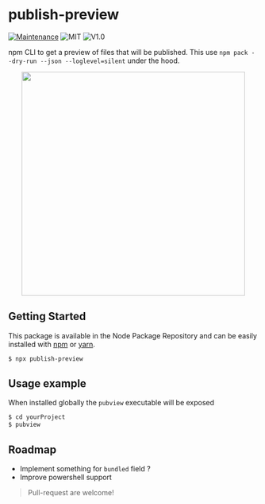 # publish-preview
[![Maintenance](https://img.shields.io/badge/Maintained%3F-yes-green.svg)](https://github.com/SlimIO/is/commit-activity)
![MIT](https://img.shields.io/github/license/mashape/apistatus.svg)
![V1.0](https://img.shields.io/badge/version-1.1.0-blue.svg)

npm CLI to get a preview of files that will be published. This use `npm pack --dry-run --json --loglevel=silent` under the hood.

<p align="center">
    <img src="https://cdn.discordapp.com/attachments/359783689040953354/525257645330792448/unknown.png" height="450">
</p>

## Getting Started

This package is available in the Node Package Repository and can be easily installed with [npm](https://docs.npmjs.com/getting-started/what-is-npm) or [yarn](https://yarnpkg.com).

```bash
$ npx publish-preview
```

## Usage example

When installed globally the `pubview` executable will be exposed

```bash
$ cd yourProject
$ pubview
```

## Roadmap
- Implement something for `bundled` field ?
- Improve powershell support

> Pull-request are welcome!
